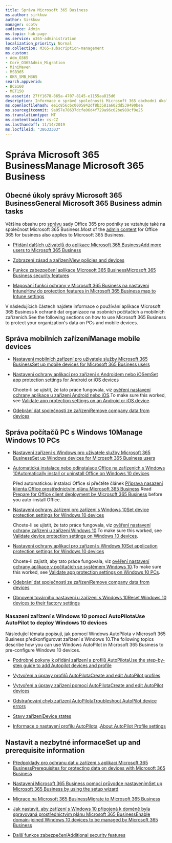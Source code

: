 ```yaml
---
title: Správa Microsoft 365 Business
ms.author: sirkkuw
author: Sirkkuw
manager: scotv
audience: Admin
ms.topic: hub-page
ms.service: o365-administration
localization_priority: Normal
ms.collection: M365-subscription-management
ms.custom:
- Adm_O365
- Core_O365Admin_Migration
- MiniMaven
- MSB365
- OKR_SMB_M365
search.appverid:
- BCS160
- MET150
ms.assetid: 27ff1678-865a-4707-8145-e1155aa815d6
description: Informace o správě společnosti Microsoft 365 obchodní úkoly související se správou, mobilními zařízeními, počítači se systémem Windows 10 a mnoha takovými úlohami.
ms.openlocfilehash: ee1c856c6c0005842df8b3581a602dd539490bea
ms.sourcegitcommit: 9a057e70637dcfe06d4f729a96c02be989cf9e25
ms.translationtype: MT
ms.contentlocale: cs-CZ
ms.lasthandoff: 11/14/2019
ms.locfileid: "38633303"
---
```

# <a name="manage-microsoft-365-business"></a><span data-ttu-id="6d12e-103">Správa Microsoft 365 Business</span><span class="sxs-lookup"><span data-stu-id="6d12e-103">Manage Microsoft 365 Business</span></span>

## <a name="general-microsoft-365-business-admin-tasks"></a><span data-ttu-id="6d12e-104">Obecné úkoly správy Microsoft 365 Business</span><span class="sxs-lookup"><span data-stu-id="6d12e-104">General Microsoft 365 Business admin tasks</span></span>

<span data-ttu-id="6d12e-105">Většina obsahu pro [správu](/Office365/Admin/admin-home.md) sady Office 365 pro podniky se vztahuje také na společnost Microsoft 365 Business.</span><span class="sxs-lookup"><span data-stu-id="6d12e-105">Most of the [admin content](/Office365/Admin/admin-home.md) for Office 365 for business also applies to Microsoft 365 Business.</span></span>

- [<span data-ttu-id="6d12e-106">Přidání dalších uživatelů do aplikace Microsoft 365 Business</span><span class="sxs-lookup"><span data-stu-id="6d12e-106">Add more users to Microsoft 365 Business</span></span>](add-users-m365b.md)
    
- [<span data-ttu-id="6d12e-107">Zobrazení zásad a zařízení</span><span class="sxs-lookup"><span data-stu-id="6d12e-107">View policies and devices</span></span>](view-policies-and-devices.md)
    
- [<span data-ttu-id="6d12e-108">Funkce zabezpečení aplikace Microsoft 365 Business</span><span class="sxs-lookup"><span data-stu-id="6d12e-108">Microsoft 365 Business security features</span></span>](security-features.md)
    
- [<span data-ttu-id="6d12e-109">Mapování funkcí ochrany v Microsoft 365 Business na nastavení Intune</span><span class="sxs-lookup"><span data-stu-id="6d12e-109">How do protection features in Microsoft 365 Business map to Intune settings</span></span>](map-protection-features-to-intune-settings.md)
    
<span data-ttu-id="6d12e-110">V následujících částech najdete informace o používání aplikace Microsoft 365 Business k ochraně dat organizace na osobních počítačích a mobilních zařízeních.</span><span class="sxs-lookup"><span data-stu-id="6d12e-110">See the following sections on how to use Microsoft 365 Business to protect your organization's data on PCs and mobile devices.</span></span>
  
## <a name="manage-mobile-devices"></a><span data-ttu-id="6d12e-111">Správa mobilních zařízení</span><span class="sxs-lookup"><span data-stu-id="6d12e-111">Manage mobile devices</span></span>

- [<span data-ttu-id="6d12e-112">Nastavení mobilních zařízení pro uživatele služby Microsoft 365 Business</span><span class="sxs-lookup"><span data-stu-id="6d12e-112">Set up mobile devices for Microsoft 365 Business users</span></span>](set-up-mobile-devices.md)
    
- [<span data-ttu-id="6d12e-113">Nastavení ochrany aplikací pro zařízení s Androidem nebo iOSem</span><span class="sxs-lookup"><span data-stu-id="6d12e-113">Set app protection settings for Android or iOS devices</span></span>](app-protection-settings-for-android-and-ios.md)
    
    <span data-ttu-id="6d12e-114">Chcete-li se ujistit, že tato práce fungovala, viz [ověření nastavení ochrany aplikace u zařízení Android nebo iOS](validate-settings-on-android-or-ios.md).</span><span class="sxs-lookup"><span data-stu-id="6d12e-114">To make sure this worked, see [Validate app protection settings on an Android or iOS device](validate-settings-on-android-or-ios.md).</span></span> 
    
- [<span data-ttu-id="6d12e-115">Odebrání dat společnosti ze zařízení</span><span class="sxs-lookup"><span data-stu-id="6d12e-115">Remove company data from devices</span></span>](remove-company-data.md)
    
## <a name="manage-windows-10-pcs"></a><span data-ttu-id="6d12e-116">Správa počítačů PC s Windows 10</span><span class="sxs-lookup"><span data-stu-id="6d12e-116">Manage Windows 10 PCs</span></span>

- [<span data-ttu-id="6d12e-117">Nastavení zařízení s Windows pro uživatele služby Microsoft 365 Business</span><span class="sxs-lookup"><span data-stu-id="6d12e-117">Set up Windows devices for Microsoft 365 Business users</span></span>](set-up-windows-devices.md)
    
- [<span data-ttu-id="6d12e-118">Automatická instalace nebo odinstalace Office na zařízeních s Windows 10</span><span class="sxs-lookup"><span data-stu-id="6d12e-118">Automatically install or uninstall Office on Windows 10 devices</span></span>](auto-install-or-uninstall-office.md)
    
    <span data-ttu-id="6d12e-119">Před automatickou instalací Office si přečtěte článek [Příprava nasazení klienta Office prostřednictvím plánu Microsoft 365 Business](prepare-for-office-client-deployment.md).</span><span class="sxs-lookup"><span data-stu-id="6d12e-119">Read [Prepare for Office client deployment by Microsoft 365 Business](prepare-for-office-client-deployment.md) before you auto-install Office.</span></span> 
    
- [<span data-ttu-id="6d12e-120">Nastavení ochrany zařízení pro zařízení s Windows 10</span><span class="sxs-lookup"><span data-stu-id="6d12e-120">Set device protection settings for Windows 10 devices</span></span>](protection-settings-for-windows-10-pcs.md)
    
    <span data-ttu-id="6d12e-121">Chcete-li se ujistit, že tato práce fungovala, viz [ověření nastavení ochrany zařízení u zařízení Windows 10](validate-settings-on-windows-10-pcs.md).</span><span class="sxs-lookup"><span data-stu-id="6d12e-121">To make sure this worked, see [Validate device protection settings on Windows 10 devices](validate-settings-on-windows-10-pcs.md).</span></span> 
    
- [<span data-ttu-id="6d12e-122">Nastavení ochrany aplikací pro zařízení s Windows 10</span><span class="sxs-lookup"><span data-stu-id="6d12e-122">Set application protection settings for Windows 10 devices</span></span>](protection-settings-for-windows-10-devices.md)
    
    <span data-ttu-id="6d12e-123">Chcete-li zajistit, aby tato práce fungovala, viz [ověření nastavení ochrany aplikace v počítačích se systémem Windows 10](validate-protection-settings-on-windows-10-pcs.md).</span><span class="sxs-lookup"><span data-stu-id="6d12e-123">To make sure this worked, see [Validate app protection settings on Windows 10 PCs](validate-protection-settings-on-windows-10-pcs.md).</span></span> 
    
- [<span data-ttu-id="6d12e-124">Odebrání dat společnosti ze zařízení</span><span class="sxs-lookup"><span data-stu-id="6d12e-124">Remove company data from devices</span></span>](remove-company-data.md)
    
- [<span data-ttu-id="6d12e-125">Obnovení továrního nastavení u zařízení s Windows 10</span><span class="sxs-lookup"><span data-stu-id="6d12e-125">Reset Windows 10 devices to their factory settings</span></span>](reset-devices-to-factory-settings.md)
    
### <a name="use-autopilot-to-deploy-windows-10-devices"></a><span data-ttu-id="6d12e-126">Nasazení zařízení s Windows 10 pomocí AutoPilota</span><span class="sxs-lookup"><span data-stu-id="6d12e-126">Use AutoPilot to deploy Windows 10 devices</span></span>

<span data-ttu-id="6d12e-127">Následující témata popisují, jak pomocí Windows AutoPilota v Microsoft 365 Business předkonfigurovat zařízení s Windows 10.</span><span class="sxs-lookup"><span data-stu-id="6d12e-127">The following topics describe how you can use Windows AutoPilot in Microsoft 365 Business to pre-configure Windows 10 devices.</span></span>
  
- [<span data-ttu-id="6d12e-128">Podrobné pokyny k přidání zařízení a profilů AutoPilota</span><span class="sxs-lookup"><span data-stu-id="6d12e-128">Use the step-by-step guide to add Autopilot devices and profile</span></span>](add-autopilot-devices-and-profile.md)
    
- [<span data-ttu-id="6d12e-129">Vytvoření a úpravy profilů AutoPilota</span><span class="sxs-lookup"><span data-stu-id="6d12e-129">Create and edit AutoPilot profiles</span></span>](create-and-edit-autopilot-profiles.md)
    
- [<span data-ttu-id="6d12e-130">Vytvoření a úpravy zařízení pomocí AutoPilota</span><span class="sxs-lookup"><span data-stu-id="6d12e-130">Create and edit AutoPilot devices</span></span>](create-and-edit-autopilot-devices.md)
    
- [<span data-ttu-id="6d12e-131">Odstraňování chyb zařízení AutoPilota</span><span class="sxs-lookup"><span data-stu-id="6d12e-131">Troubleshoot AutoPilot device errors</span></span>](troubleshoot-autopilot-errors.md)
    
- [<span data-ttu-id="6d12e-132">Stavy zařízení</span><span class="sxs-lookup"><span data-stu-id="6d12e-132">Device states</span></span>](device-states.md)
    
- <span data-ttu-id="6d12e-133">[Informace o nastavení profilu AutoPilota](autopilot-profile-settings.md) .</span><span class="sxs-lookup"><span data-stu-id="6d12e-133">[About AutoPilot Profile settings](autopilot-profile-settings.md)</span></span>
    
## <a name="set-up-and-prerequisite-information"></a><span data-ttu-id="6d12e-134">Nastavit a nezbytné informace</span><span class="sxs-lookup"><span data-stu-id="6d12e-134">Set up and prerequisite information</span></span>

- [<span data-ttu-id="6d12e-135">Předpoklady pro ochranu dat u zařízení s aplikací Microsoft 365 Business</span><span class="sxs-lookup"><span data-stu-id="6d12e-135">Prerequisites for protecting data on devices with Microsoft 365 Business</span></span>](pre-requisites-for-data-protection.md)
    
- [<span data-ttu-id="6d12e-136">Nastavení Microsoft 365 Business pomocí průvodce nastavením</span><span class="sxs-lookup"><span data-stu-id="6d12e-136">Set up Microsoft 365 Business by using the setup wizard</span></span>](set-up.md)
    
- [<span data-ttu-id="6d12e-137">Migrace na Microsoft 365 Business</span><span class="sxs-lookup"><span data-stu-id="6d12e-137">Migrate to Microsoft 365 Business</span></span>](migrate-to-microsoft-365-business.md)
    
- [<span data-ttu-id="6d12e-138">Jak nastavit, aby zařízení s Windows 10 připojená k doméně byla spravovaná prostřednictvím plánu Microsoft 365 Business</span><span class="sxs-lookup"><span data-stu-id="6d12e-138">Enable domain-joined Windows 10 devices to be managed by Microsoft 365 Business</span></span>](manage-windows-devices.md)
    
- [<span data-ttu-id="6d12e-139">Další funkce zabezpečení</span><span class="sxs-lookup"><span data-stu-id="6d12e-139">Additional security features</span></span>](security-features.md#additional-security-features)
